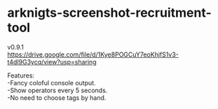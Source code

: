 # arknigts-screenshot-recruitment-tool  
v0.9.1  
https://drive.google.com/file/d/1Kye8POGCuY7eoKhjfS1v3-t4dI9G3ycq/view?usp=sharing  
  
Features:  
-Fancy coloful console output.    
-Show operators every 5 seconds.  
-No need to choose tags by hand.   

  
  
 

